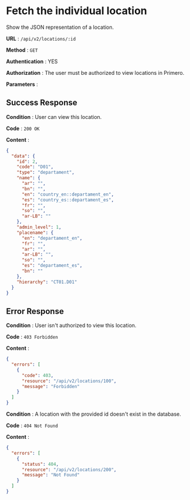 # Fetch the individual location

Show the JSON representation of a location.

**URL** : `/api/v2/locations/:id`

**Method** : `GET`

**Authentication** : YES

**Authorization** : The user must be authorized to view locations in Primero.

**Parameters** :

## Success Response

**Condition** : User can view this location.

**Code** : `200 OK`

**Content** :

```json
{
  "data": {
    "id": 2,
    "code": "D01",
    "type": "departament",
    "name": {
      "ar": "",
      "bn": "",
      "en": "country_en::departament_en",
      "es": "country_es::departament_es",
      "fr": "",
      "so": "",
      "ar-LB": ""
    },
    "admin_level": 1,
    "placename": {
      "en": "departament_en",
      "fr": "",
      "ar": "",
      "ar-LB": "",
      "so": "",
      "es": "departament_es",
      "bn": ""
    },
    "hierarchy": "CT01.D01"
  }
}
```

## Error Response

**Condition** : User isn't authorized to view this location.

**Code** : `403 Forbidden`

**Content** :

```json
{
  "errors": [
    {
      "code": 403,
      "resource": "/api/v2/locations/100",
      "message": "Forbidden"
    }
  ]
}
```

**Condition** : A location with the provided id doesn't exist in the database.

**Code** : `404 Not Found`

**Content** :

```json
{
  "errors": [
    {
      "status": 404,
      "resource": "/api/v2/locations/200",
      "message": "Not Found"
    }
  ]
}
```